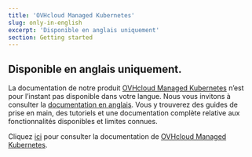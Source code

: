 ```yaml
---
title: 'OVHcloud Managed Kubernetes'
slug: only-in-english
excerpt: 'Disponible en anglais uniquement'
section: Getting started
---
```


## Disponible en anglais uniquement.

La documentation de notre produit [OVHcloud Managed Kubernetes](https://www.ovh.com/ca/fr/public-cloud/kubernetes/) n’est pour l’instant pas disponible dans votre langue. Nous vous invitons à consulter la [documentation en anglais](https://docs.ovh.com/gb/en/kubernetes/).
Vous y trouverez des guides de prise en main, des tutoriels et une documentation complète relative aux fonctionnalités disponibles et limites connues. 

Cliquez [ici](https://docs.ovh.com/gb/en/kubernetes/) pour consulter la documentation de [OVHcloud Managed Kubernetes](https://www.ovh.com/ca/fr/public-cloud/kubernetes/).
